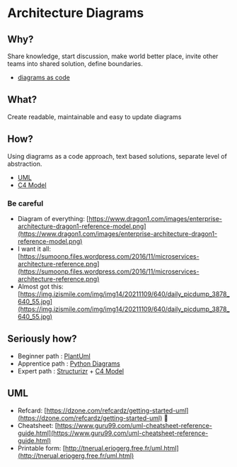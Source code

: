 # Architecture Diagrams
## Why?
Share knowledge, start discussion, make world better place, invite other teams into shared solution, define boundaries.
* [diagrams as code](https://www.thoughtworks.com/radar/techniques/diagrams-as-code)
## What?
Create readable, maintainable and easy to update diagrams
## How?
Using diagrams as a code approach, text based solutions, separate level of abstraction.
* [UML](https://en.wikipedia.org/wiki/Unified_Modeling_Language)
* [C4 Model](https://c4model.com/)
### Be careful
* Diagram of everything: [https://www.dragon1.com/images/enterprise-architecture-dragon1-reference-model.png](https://www.dragon1.com/images/enterprise-architecture-dragon1-reference-model.png)
* I want it all: [https://sumoonp.files.wordpress.com/2016/11/microservices-architecture-reference.png](https://sumoonp.files.wordpress.com/2016/11/microservices-architecture-reference.png)
* Almost got this: [https://img.izismile.com/img/img14/20211109/640/daily_picdump_3878_640_55.jpg](https://img.izismile.com/img/img14/20211109/640/daily_picdump_3878_640_55.jpg)
## Seriously how?
* Beginner path : [PlantUml](plantuml/README.md)
* Apprentice path : [Python Diagrams](py-diagrams/README.md)
* Expert path : [Structurizr](structurizr/README.md) + [C4 Model](https://c4model.com/)

## UML
* Refcard: [https://dzone.com/refcardz/getting-started-uml](https://dzone.com/refcardz/getting-started-uml) 🐙
* Cheatsheet: [https://www.guru99.com/uml-cheatsheet-reference-guide.html](https://www.guru99.com/uml-cheatsheet-reference-guide.html)
* Printable form: [http://tnerual.eriogerg.free.fr/uml.html](http://tnerual.eriogerg.free.fr/uml.html)